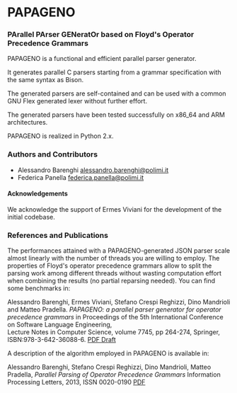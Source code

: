 PAPAGENO
========

### PArallel PArser GENeratOr based on Floyd's Operator Precedence Grammars

PAPAGENO is a functional and efficient parallel parser generator.

It generates parallel C parsers starting from a grammar specification
with the same syntax as Bison.

The generated parsers are self-contained and can be used with a common 
GNU Flex generated lexer without further effort.

The generated parsers have been tested successfully on x86_64 and ARM 
architectures.

PAPAGENO is realized in Python 2.x.

### Authors and Contributors

 * Alessandro Barenghi <alessandro.barenghi@polimi.it>
 * Federica Panella <federica.panella@polimi.it>

#### Acknowledgements

We acknowledge the support of Ermes Viviani for the development of the initial codebase.

### References and Publications 

The performances attained with a PAPAGENO-generated JSON parser scale almost 
linearly with the number of threads you are willing to employ.
The properties of Floyd's operator precedence grammars allow to split the parsing
work among different threads without wasting computation effort when combining the results
(no partial reparsing needed). You can find some benchmarks in:

Alessandro Barenghi, Ermes Viviani, Stefano Crespi Reghizzi, Dino Mandrioli and Matteo Pradella. 
_PAPAGENO: a parallel parser generator for operator precedence grammars_ 
in Proceedings of the 5th International Conference on Software Language Engineering,  
Lecture Notes in Computer Science, volume 7745, pp 264-274, Springer, ISBN:978-3-642-36088-6. 
[PDF Draft](http://home.deib.polimi.it/barenghi/lib/exe/fetch.php?media=sle2012.pdf)

A description of the algorithm employed in PAPAGENO is available in:

Alessandro Barenghi, Stefano Crespi Reghizzi, Dino Mandrioli, Matteo Pradella, 
_Parallel Parsing of Operator Precedence Grammars_ 
Information Processing Letters, 2013, ISSN 0020-0190
[PDF](http://dx.doi.org/10.1016/j.ipl.2013.01.008)

